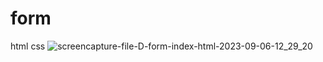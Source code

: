 # form
html css
![screencapture-file-D-form-index-html-2023-09-06-12_29_20](https://github.com/Mihir-72/form/assets/144117994/96398916-bf28-46ff-a058-e0d29a1383fa)
